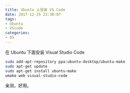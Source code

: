```yaml
---
title: Ubuntu 上安装 VS Code
date: 2017-12-25 23:30:07
tags:
- Ubuntu
- VScode
categories:
- OS
---
```


在 Ubuntu 下面安装 Visual Studio Code

```bash
sudo add-apt-repository ppa:ubuntu-desktop/ubuntu-make
sudo apt-get update
sudo apt-get install ubuntu-make
umake web visual-studio-code
```

亲测，好用。
